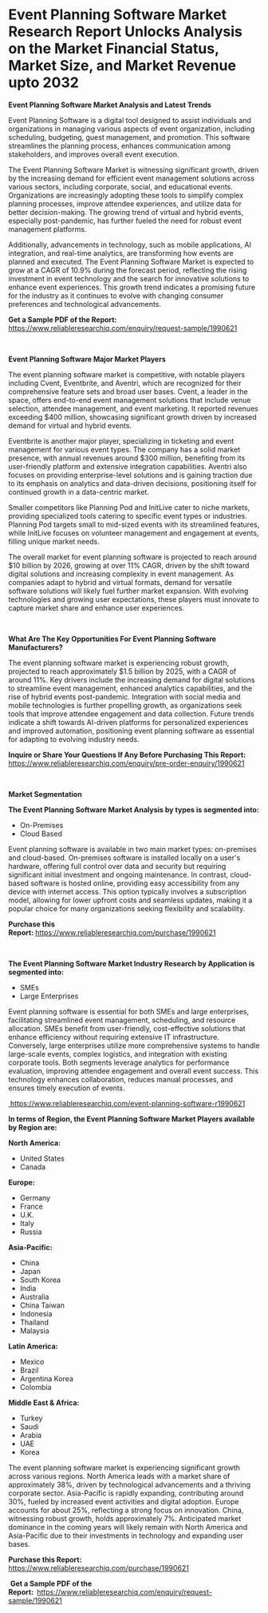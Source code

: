 <p><h1>Event Planning Software Market Research Report Unlocks Analysis on the Market Financial Status, Market Size, and Market Revenue upto 2032</h1></p><p><strong>Event Planning Software Market Analysis and Latest Trends</strong></p>
<p><p>Event Planning Software is a digital tool designed to assist individuals and organizations in managing various aspects of event organization, including scheduling, budgeting, guest management, and promotion. This software streamlines the planning process, enhances communication among stakeholders, and improves overall event execution.</p><p>The Event Planning Software Market is witnessing significant growth, driven by the increasing demand for efficient event management solutions across various sectors, including corporate, social, and educational events. Organizations are increasingly adopting these tools to simplify complex planning processes, improve attendee experiences, and utilize data for better decision-making. The growing trend of virtual and hybrid events, especially post-pandemic, has further fueled the need for robust event management platforms.</p><p>Additionally, advancements in technology, such as mobile applications, AI integration, and real-time analytics, are transforming how events are planned and executed. The Event Planning Software Market is expected to grow at a CAGR of 10.9% during the forecast period, reflecting the rising investment in event technology and the search for innovative solutions to enhance event experiences. This growth trend indicates a promising future for the industry as it continues to evolve with changing consumer preferences and technological advancements.</p></p>
<p><strong>Get a Sample PDF of the Report:&nbsp;</strong> <a href="https://www.reliableresearchiq.com/enquiry/request-sample/1990621?utm_campaign=3173&utm_medium=2&utm_source=Github&utm_content=ia&utm_term=19042025&utm_id=event-planning-software">https://www.reliableresearchiq.com/enquiry/request-sample/1990621</a></p>
<p>&nbsp;</p>
<p><strong>Event Planning Software Major Market Players</strong></p>
<p><p>The event planning software market is competitive, with notable players including Cvent, Eventbrite, and Aventri, which are recognized for their comprehensive feature sets and broad user bases. Cvent, a leader in the space, offers end-to-end event management solutions that include venue selection, attendee management, and event marketing. It reported revenues exceeding $400 million, showcasing significant growth driven by increased demand for virtual and hybrid events.</p><p>Eventbrite is another major player, specializing in ticketing and event management for various event types. The company has a solid market presence, with annual revenues around $300 million, benefiting from its user-friendly platform and extensive integration capabilities. Aventri also focuses on providing enterprise-level solutions and is gaining traction due to its emphasis on analytics and data-driven decisions, positioning itself for continued growth in a data-centric market.</p><p>Smaller competitors like Planning Pod and InitLive cater to niche markets, providing specialized tools catering to specific event types or industries. Planning Pod targets small to mid-sized events with its streamlined features, while InitLive focuses on volunteer management and engagement at events, filling unique market needs.</p><p>The overall market for event planning software is projected to reach around $10 billion by 2026, growing at over 11% CAGR, driven by the shift toward digital solutions and increasing complexity in event management. As companies adapt to hybrid and virtual formats, demand for versatile software solutions will likely fuel further market expansion. With evolving technologies and growing user expectations, these players must innovate to capture market share and enhance user experiences.</p></p>
<p>&nbsp;</p>
<p><strong>What Are The Key Opportunities For Event Planning Software Manufacturers?</strong></p>
<p><p>The event planning software market is experiencing robust growth, projected to reach approximately $1.5 billion by 2025, with a CAGR of around 11%. Key drivers include the increasing demand for digital solutions to streamline event management, enhanced analytics capabilities, and the rise of hybrid events post-pandemic. Integration with social media and mobile technologies is further propelling growth, as organizations seek tools that improve attendee engagement and data collection. Future trends indicate a shift towards AI-driven platforms for personalized experiences and improved automation, positioning event planning software as essential for adapting to evolving industry needs.</p></p>
<p><strong>Inquire or Share Your Questions If Any Before Purchasing This Report:</strong> <a href="https://www.reliableresearchiq.com/enquiry/pre-order-enquiry/1990621?utm_campaign=3173&utm_medium=2&utm_source=Github&utm_content=ia&utm_term=19042025&utm_id=event-planning-software">https://www.reliableresearchiq.com/enquiry/pre-order-enquiry/1990621</a></p>
<p>&nbsp;</p>
<p><strong>Market Segmentation</strong></p>
<p><strong>The Event Planning Software Market Analysis by types is segmented into:</strong></p>
<p><ul><li>On-Premises</li><li>Cloud Based</li></ul></p>
<p><p>Event planning software is available in two main market types: on-premises and cloud-based. On-premises software is installed locally on a user's hardware, offering full control over data and security but requiring significant initial investment and ongoing maintenance. In contrast, cloud-based software is hosted online, providing easy accessibility from any device with internet access. This option typically involves a subscription model, allowing for lower upfront costs and seamless updates, making it a popular choice for many organizations seeking flexibility and scalability.</p></p>
<p><strong>Purchase this Report:&nbsp;</strong><a href="https://www.reliableresearchiq.com/purchase/1990621?utm_campaign=3173&utm_medium=2&utm_source=Github&utm_content=ia&utm_term=19042025&utm_id=event-planning-software">https://www.reliableresearchiq.com/purchase/1990621</a></p>
<p>&nbsp;</p>
<p><strong>The Event Planning Software Market Industry Research by Application is segmented into:</strong></p>
<p><ul><li>SMEs</li><li>Large Enterprises</li></ul></p>
<p><p>Event planning software is essential for both SMEs and large enterprises, facilitating streamlined event management, scheduling, and resource allocation. SMEs benefit from user-friendly, cost-effective solutions that enhance efficiency without requiring extensive IT infrastructure. Conversely, large enterprises utilize more comprehensive systems to handle large-scale events, complex logistics, and integration with existing corporate tools. Both segments leverage analytics for performance evaluation, improving attendee engagement and overall event success. This technology enhances collaboration, reduces manual processes, and ensures timely execution of events.</p></p>
<p><a href="https://www.reliableresearchiq.com/event-planning-software-r1990621?utm_campaign=3173&utm_medium=2&utm_source=Github&utm_content=ia&utm_term=19042025&utm_id=event-planning-software">&nbsp;https://www.reliableresearchiq.com/event-planning-software-r1990621</a></p>
<p><strong>In terms of Region, the Event Planning Software Market Players available by Region are:</strong></p>
<p>
    <p> <strong> North America: </strong>
        <ul>
            <li>United States</li>
            <li>Canada</li>
        </ul>
        </p> 
    <p> <strong> Europe: </strong>
        <ul>
            <li>Germany</li>
            <li>France</li>
            <li>U.K.</li>
            <li>Italy</li>
            <li>Russia</li>
        </ul>
        </p> 
    <p> <strong> Asia-Pacific: </strong>
        <ul>
            <li>China</li>
            <li>Japan</li>
            <li>South Korea</li>
            <li>India</li>
            <li>Australia</li>
            <li>China Taiwan</li>
            <li>Indonesia</li>
            <li>Thailand</li>
            <li>Malaysia</li>
        </ul>
        </p> 
    <p> <strong> Latin America: </strong>
        <ul>
            <li>Mexico</li>
            <li>Brazil</li>
            <li>Argentina Korea</li>
            <li>Colombia</li>
        </ul>
        </p> 
    <p> <strong> Middle East & Africa: </strong>
        <ul>
            <li>Turkey</li>
            <li>Saudi</li>
            <li>Arabia</li>
            <li>UAE</li>
            <li>Korea</li>
        </ul>
    </p>
    </p>
<p><p>The event planning software market is experiencing significant growth across various regions. North America leads with a market share of approximately 38%, driven by technological advancements and a thriving corporate sector. Asia-Pacific is rapidly expanding, contributing around 30%, fueled by increased event activities and digital adoption. Europe accounts for about 25%, reflecting a strong focus on innovation. China, witnessing robust growth, holds approximately 7%. Anticipated market dominance in the coming years will likely remain with North America and Asia-Pacific due to their investments in technology and expanding user bases.</p></p>
<p><strong>Purchase this Report: </strong><a href="https://www.reliableresearchiq.com/purchase/1990621?utm_campaign=3173&utm_medium=2&utm_source=Github&utm_content=ia&utm_term=19042025&utm_id=event-planning-software">https://www.reliableresearchiq.com/purchase/1990621</a></p>
<p>&nbsp;<strong>Get a Sample PDF of the Report:&nbsp;&nbsp;</strong><a href="https://www.reliableresearchiq.com/enquiry/request-sample/1990621?utm_campaign=3173&utm_medium=2&utm_source=Github&utm_content=ia&utm_term=19042025&utm_id=event-planning-software">https://www.reliableresearchiq.com/enquiry/request-sample/1990621</a></p>
<p><strong></strong></p>
<p><p></p><p></p><p></p></p>